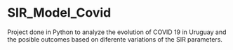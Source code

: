 # SIR_Model_Covid
Project done in Python to analyze the evolution of COVID 19 in Uruguay and the posible outcomes based on diferente variations of the SIR parameters.
